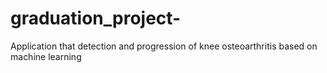 # graduation_project-
Application that detection and progression of knee osteoarthritis based on machine learning   
